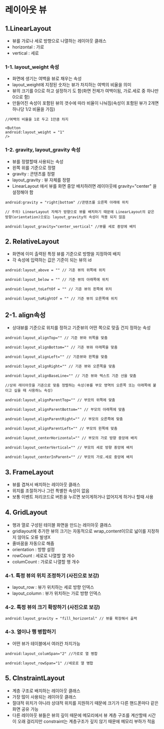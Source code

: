 # 레이아웃 뷰

## 1.LinearLayout
+ 뷰를 가로나 세로 방향으로 나열하는 레이아웃 클래스
+ horizontal : 가로 
+ vertical : 세로

### 1-1. layout_weight 속성

+ 화면에 생기는 여백을 뷰로 채우는 속성
+ layout_weight에 지정된 숫자는 뷰가 차지하는 여백의 비율을 의미
+ 뷰의 크기를 0으로 하고 설정하기 도 함(화면 전체가 여백이됨, 가로.세로 중 하나만 0으로 함)
+ 만들어진 속성이 포함된 뷰의 갯수에 따라 비율이 나눠짐(속성이 포함된 뷰가 2개면 하나당 1/2 비율을 가짐)

```
//여백의 비율을 1로 두고 1만큼 차지

<Button
android:layout_weight = "1"
/> 
```  

### 1-2. gravity, layout_gravity 속성

+ 뷰를 정렬할때 사용되는 속성
+ 왼쪽 위를 기준으로 정렬
+ gravity : 콘텐츠를 정렬
+ layout_gravity : 뷰 자체를 정렬
+ LinearLayout 애서 뷰를 화면 중앙 배치하려면 레이아웃에 gravity="center" 을 설정해야 함

```
android:gravity = "right|bottom" //콘텐츠를 오른쪽 아래에 위치

// 주의) LinearLayout 자체가 방향으로 뷰를 배치하기 때문에 LinearLayout의 같은 방향(orientation)으로는 layout_gravity의 속성이 적용 되지 않음

android:layout_gravity="center_vertical" //뷰를 세로 중앙에 배치
```

## 2. RelativeLayout
+ 화면에 이미 출력된 특정 뷰를 기준으로 방향을 지정하여 배치
+ 각 속성에 입력하는 값은 기준이 되는 뷰의 id

```
android:layout_above = "" // 기준 뷰의 위쪽에 위치

android:layout_below = "" // 기준 뷰의 아래쪽에 위치

android:layout_toLeftOf = "" // 기준 뷰의 왼쪽에 위치

android:layout_toRightOf = "" // 기준 뷰의 오른쪽에 위치
```

## 2-1. align속성
+ 상대뷰를 기준으로 위치를 정하고 기준뷰의 어떤 쪽으로 맞출 건지 정하눈 속성

```
android:layout_alignTop="" // 기준 뷰와 위쪽을 맞춤 

android:layout_alignBottom="" // 기준 뷰와 아래쪽을 맞춤 

android:layout_alignLeft="" // 기준뷰와 왼쪽을 맞춤

android:layout_alignRight="" // 기준 뷰와 오른쪽을 맞춤 

android:layout_alignBaseLine="" // 기준 뷰와 텍스트 기준 선을 맞춤
```

```
//상위 레이아웃을 기준으로 맞춤 정렬하는 속성(뷰를 부모 영역의 오른쪽 또는 아래쪽에 붙이고 싶을 때 사용하느 속성)

android:layout_alignParentTop="" // 부모의 위쪽에 맞춤 

android:layout_alignParentBottom="" // 부모의 아래쪽에 맞춤

android:layout_alignParentRight="" // 부모의 오른쪽에 맞춤

android:layout_alignParentLeft="" // 부모의 왼쪽에 맞춤

android:layout_centerHorizontal="" // 부모의 가로 방향 중앙에 배치 

android:layout_centerVertical="" // 부모의 세로 방향 중앙에 배치

android:layout_centerInParent="" // 부모의 가로.세로 중앙에 배치
```

## 3. FrameLayout
+ 뷰를 겹쳐서 배치하는 레이아웃 클래스
+ 위치를 조절하거나 그런 특별한 속성이 없음
+ 보통 이벤트 처리코드로 버튼을 누르면 보이게하거나 없어지게 하거나 할때 사용

## 4. GridLayout
+ 행과 열로 구성된 테이블 화면을 만드는 레이아웃 클래스
+ gridlayout에 추가한 뷰의 크기는 자동적으로 wrap_content이므로 넓이를 지정하지 않아도 오류 발생X
+ 줄바꿈을 자동으로 해줌
+ orientation : 방향 설정
+ rowCount : 세로로 나열할 열 개수
+ columCount : 가로로 나열할 행 개수

### 4-1. 특정 뷰의 위치 조정하기 (사진으로 보강)
+ layout_row : 뷰가 위치하는 세로 방향 인덱스 
+ layout_column : 뷰가 위치하는 가로 방향 인덱스

### 4-2. 특정 뷰의 크기 확장하기 (사진으로 보강)

```
android:layout_gravity = "fill_horizontal" // 뷰를 확장해서 출력
```

### 4-3. 열이나 행 병합하기
+ 어떤 뷰가 테이블에서 여러칸 차지가능

```
android:layout_columSpan="2" //가로로 열 병합

android:layout_rowSpan="1" //세로로 열 병합 
```

## 5. CInstraintLayout
+ 계층 구조로 배치하는 레이아웃 클래스
+ 가장 많이 사용되는 레이아웃 클래스
+ 절대적 위치가 아니라 상대적 위치를 지원하기 때문에 크기가 다른 핸드폰마다 같은 화면 공유 가능
+ 다른 레이아웃 뷰들은 뷰의 깊이 때문에 메모리에서 뷰 계층 구조를 계산할때 시간이 오래 걸리지만 constraint는 계층구조가 깊지 않기 때문에 메모리 부하가 적음
